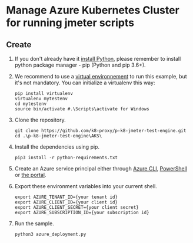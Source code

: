 # Manage Azure Kubernetes Cluster for running jmeter scripts

## Create 

1. If you don't already have it [install Python](https://www.python.org/downloads/), please remember to install python package manager - pip (Python and pip 3.6+).

1. We recommend to use a [virtual environnement](https://docs.python.org/3/tutorial/venv.html) to run this example, but it's not mandatory. You can initialize a virtualenv this way:

    ```
    pip install virtualenv
    virtualenv mytestenv
    cd mytestenv
    source bin/activate #.\Scripts\activate for Windows
    ```

1. Clone the repository.

    ```
    git clone https://github.com/k8-proxy/p-k8-jmeter-test-engine.git
	cd .\p-k8-jmeter-test-engine\AKS\
    ```

1. Install the dependencies using pip.

    ```
    pip3 install -r python-requirements.txt
    ```

1. Create an Azure service principal either through
[Azure CLI](https://azure.microsoft.com/documentation/articles/resource-group-authenticate-service-principal-cli/),
[PowerShell](https://azure.microsoft.com/documentation/articles/resource-group-authenticate-service-principal/)
or [the portal](https://azure.microsoft.com/documentation/articles/resource-group-create-service-principal-portal/).

1. Export these environment variables into your current shell. 

    ```
    export AZURE_TENANT_ID={your tenant id}
    export AZURE_CLIENT_ID={your client id}
    export AZURE_CLIENT_SECRET={your client secret}
    export AZURE_SUBSCRIPTION_ID={your subscription id}
    ```

1. Run the sample.

    ```
    python3 azure_deployment.py
    ```

